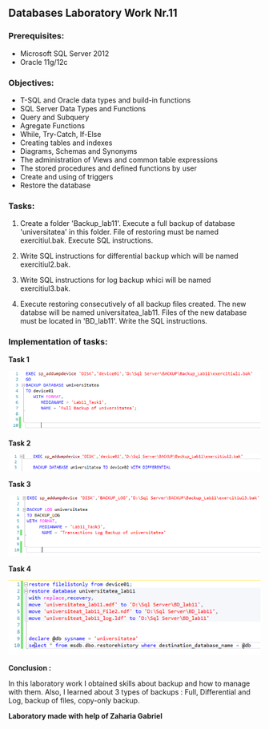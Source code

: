 ## Databases Laboratory Work Nr.11


### Prerequisites:
  - Microsoft SQL Server 2012
  - Oracle 11g/12c

### Objectives:
  - T-SQL and Oracle data types and build-in functions
  - SQL Server Data Types and Functions
  - Query and Subquery
  - Agregate Functions
  - While, Try-Catch, If-Else
  - Creating tables and indexes
  - Diagrams, Schemas and Synonyms
  - The administration of Views and common table expressions
  - The stored procedures and defined functions by user
  - Create and using of triggers
  - Restore the database
  
 ### Tasks: 
 
 1. Create a folder 'Backup_lab11'. Execute a full backup of database 'universitatea' in this folder. File of restoring must be
 named exercitiul.bak. Execute SQL instructions. 
 
 2. Write SQL instructions for differential backup which will be named exercitiul2.bak.  
 
 3. Write SQL instructions for log backup whici will be named exercitiul3.bak. 
 
 4. Execute restoring consecutively of all backup files created. The new databse will be named universitatea_lab11. Files of 
 the new database must be located in 'BD_lab11'. Write the SQL instructions. 
 
 ### Implementation of tasks: 
 
 **Task 1** 
 
 ![](https://github.com/denisdumitras/BD/blob/master/Lab11/screenshot/Task1.PNG)  
 
 **Task 2** 
 
 ![](https://github.com/denisdumitras/BD/blob/master/Lab11/screenshot/Task2.PNG) 
 
 
 **Task 3** 
 
 ![](https://github.com/denisdumitras/BD/blob/master/Lab11/screenshot/Task3.PNG)  
 
  
  **Task 4** 
 
 ![](https://github.com/denisdumitras/BD/blob/master/Lab11/screenshot/Task4.PNG) 


 **Conclusion :** 

In this laboratory work I obtained skills about backup and how to manage with them. Also, I learned about 3 types of backups : 
Full, Differential and Log, backup of files, copy-only backup.

**Laboratory made with help of Zaharia Gabriel**
 
 
 
